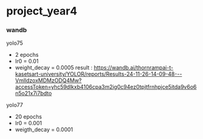 # project_year4
### wandb
yolo75 
- 2 epochs 
- lr0 = 0.01
- weight_decay = 0.0005
result : https://wandb.ai/thornrampai-t-kasetsart-university/YOLOR/reports/Results-24-11-26-14-09-48---VmlldzoxMDMzODQ4Mw?accessToken=yhc59dlkxb4106cpa3m2ig0c94ez0tpjtfrnhpjce5itda9v6o6n5o21x7i7bdto

yolo77
- 20 epochs
- lr0 = 0.001
- weigth_decay = 0.0001
